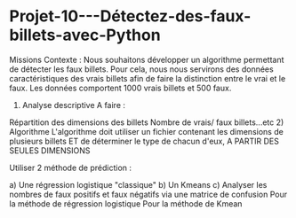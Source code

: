 # Projet-10---Détectez-des-faux-billets-avec-Python


Missions
Contexte : Nous souhaitons développer un algorithme permettant de détecter les faux billets. Pour cela, nous nous servirons des données caractéristiques des vrais billets afin de faire la distinction entre le vrai et le faux. Les données comportent 1000 vrais billets et 500 faux.
1) Analyse descriptive
A faire :

Répartition des dimensions des billets
Nombre de vrais/ faux billets...etc
2) Algorithme
L'algorithme doit utiliser un fichier contenant les dimensions de plusieurs billets ET de déterminer le type de chacun d'eux, A PARTIR DES SEULES DIMENSIONS

Utiliser 2 méthode de prédiction :

a) Une régression logistique "classique"
b) Un Kmeans
c) Analyser les nombres de faux positifs et faux négatifs via une matrice de confusion
Pour la méthode de régression logistique
Pour la méthode de Kmean
